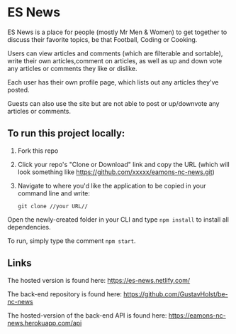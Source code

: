 # ES News

ES News is a place for people (mostly Mr Men & Women) to get together to discuss their favorite topics, be that Football, Coding or Cooking.

Users can view articles and comments (which are filterable and sortable), write their own articles,comment on articles, as well as up and down vote any articles or comments they like or dislike.

Each user has their own profile page, which lists out any articles they've posted.

Guests can also use the site but are not able to post or up/downvote any articles or comments.

## To run this project locally:

1. Fork this repo
2. Click your repo's "Clone or Download" link and copy the URL (which will look something like https://github.com/xxxxx/eamons-nc-news.git)
3. Navigate to where you'd like the application to be copied in your command line and write:

   ```
   git clone //your URL//
   ```

Open the newly-created folder in your CLI and type `npm install` to install all dependencies.

To run, simply type the comment `npm start`.

## Links

The hosted version is found here:
https://es-news.netlify.com/

The back-end repository is found here:
https://github.com/GustavHolst/be-nc-news

The hosted-version of the back-end API is found here:
https://eamons-nc-news.herokuapp.com/api
